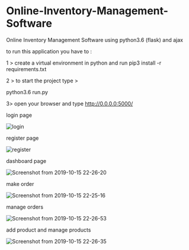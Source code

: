 # Online-Inventory-Management-Software
Online Inventory Management Software using python3.6 (flask) and ajax 


to run this application you have to :

1 > create a virtual environment in python and run 
pip3 install -r requirements.txt

2 > to start the project type >

python3.6 run.py 

3> open your browser and type 
http://0.0.0.0:5000/

login page

![login](https://user-images.githubusercontent.com/33250522/66852816-709fc900-ef9b-11e9-907f-0fb76503497f.png)

register page

![register](https://user-images.githubusercontent.com/33250522/66852935-bceb0900-ef9b-11e9-8c41-89fc2a1c32ae.png)

dashboard page

![Screenshot from 2019-10-15 22-26-20](https://user-images.githubusercontent.com/33250522/66853001-eb68e400-ef9b-11e9-85b7-6bd46eb2878a.png)

make order 


![Screenshot from 2019-10-15 22-25-16](https://user-images.githubusercontent.com/33250522/66853079-15baa180-ef9c-11e9-8ed9-e846e20a2e3f.png)


manage orders 

![Screenshot from 2019-10-15 22-26-53](https://user-images.githubusercontent.com/33250522/66853114-2834db00-ef9c-11e9-937a-c4fad97ace81.png)

add product and manage products 


![Screenshot from 2019-10-15 22-26-35](https://user-images.githubusercontent.com/33250522/66853182-48fd3080-ef9c-11e9-9485-515aee19f5b7.png)
